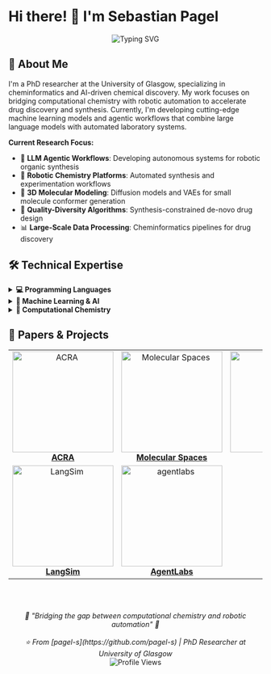 # Hi there! 👋 I'm Sebastian Pagel

<div align="center">
  <img src="https://readme-typing-svg.demolab.com?font=Fira+Code&pause=1000&color=2196F3&center=true&vCenter=true&width=650&lines=PhD+Researcher+%7C+Cheminformatics;AI+%26+Machine+Learning+in+Chemistry;Robotic+Synthesis+%26+Automation;LLM+Agentic+Workflows;Quality-Diversity+Algorithms" alt="Typing SVG" />
</div>

## 🧬 About Me

I'm a PhD researcher at the University of Glasgow, specializing in cheminformatics and AI-driven chemical discovery. My work focuses on bridging computational chemistry with robotic automation to accelerate drug discovery and synthesis. Currently, I'm developing cutting-edge machine learning models and agentic workflows that combine large language models with automated laboratory systems.

**Current Research Focus:**
- 🤖 **LLM Agentic Workflows**: Developing autonomous systems for robotic organic synthesis
- 🧪 **Robotic Chemistry Platforms**: Automated synthesis and experimentation workflows
- 🔬 **3D Molecular Modeling**: Diffusion models and VAEs for small molecule conformer generation
- 🎯 **Quality-Diversity Algorithms**: Synthesis-constrained de-novo drug design
- 📊 **Large-Scale Data Processing**: Cheminformatics pipelines for drug discovery

## 🛠️ Technical Expertise

<details> <summary><strong>💻 Programming Languages</strong></summary> <p> <img src="https://img.shields.io/badge/Python-3776AB?style=flat&logo=python&logoColor=white"/> <img src="https://img.shields.io/badge/C++-00599C?style=flat&logo=c%2B%2B&logoColor=white"/> <img src="https://img.shields.io/badge/Rust-000000?style=flat&logo=rust&logoColor=white"/> <img src="https://img.shields.io/badge/SQL-4479A1?style=flat&logo=postgresql&logoColor=white"/> </p> </details> <details> <summary><strong>🧠 Machine Learning & AI</strong></summary> <p> <img src="https://img.shields.io/badge/PyTorch-EE4C2C?style=flat&logo=pytorch&logoColor=white"/> <img src="https://img.shields.io/badge/JAX-00B4D8?style=flat&logoColor=white"/> <img src="https://img.shields.io/badge/scikit--learn-F7931E?style=flat&logo=scikit-learn&logoColor=white"/> <img src="https://img.shields.io/badge/Transformers-FFD21E?style=flat&logoColor=black"/> <img src="https://img.shields.io/badge/W%26B-FFBE00?style=flat&logo=weightsandbiases&logoColor=black"/> </p> </details> <details> <summary><strong>🧪 Computational Chemistry</strong></summary> <p> <img src="https://img.shields.io/badge/GROMACS-FF6B35?style=flat&logoColor=white"/> <img src="https://img.shields.io/badge/AMBER-8E44AD?style=flat&logoColor=white"/> <img src="https://img.shields.io/badge/AlphaFold-4CAF50?style=flat&logoColor=white"/> <img src="https://img.shields.io/badge/Maestro-9C27B0?style=flat&logoColor=white"/> <img src="https://img.shields.io/badge/XTB-607D8B?style=flat&logoColor=white"/> <img src="https://img.shields.io/badge/RDKit-1E88E5?style=flat&logoColor=white"/> </p> </details>

## 🔬 Papers & Projects

<div align="center">

<table>
  <tr>
    <td align="center">
      <a href="https://github.com/croningp/acra">
        <img src="https://github.com/croningp/acra/raw/main/thumbnail.png" width="200" alt="ACRA" /><br/>
        <b>ACRA</b>
      </a>
    </td>
    <td align="center">
      <a href="https://github.com/croningp/molecular_spaces">
        <img src="https://github.com/croningp/molecular_spaces/raw/main/thumbnail.png" width="200" alt="Molecular Spaces" /><br/>
        <b>Molecular Spaces</b>
      </a>
    </td>
    <td align="center">
      <a href="https://github.com/croningp/molnca">
        <img src="https://github.com/croningp/molnca/raw/main/thumbnail.png" width="200" alt="MolNCA" /><br/>
        <b>MolNCA</b>
      </a>
    </td>
  </tr>
  <tr>
    <td align="center">
      <a href="https://github.com/jan-janssen/LangSim">
        <img src="https://github.com/jan-janssen/LangSim/raw/main/thumbnail.png" width="200" alt="LangSim" /><br/>
        <b>LangSim</b>
      </a>
    </td>
    <td align="center">
      <a href="https://github.com/pagel-s/agentlabs">
        <img src="https://github.com/pagel-s/agentlabs/raw/main/thumbnail.png" width="200" alt="agentlabs" /><br/>
        <b>AgentLabs</b>
      </a>
    </td>
  </tr>
</table>

</div>

</br></br>
<div align="center">
  <i>🤖 "Bridging the gap between computational chemistry and robotic automation" 🧪</i>
  <br><br>
  <i>⭐ From [pagel-s](https://github.com/pagel-s) | PhD Researcher at University of Glasgow</i>
</div>

<div align="center">
  <img src="https://komarev.com/ghpvc/?username=pagel-s&color=blue&style=flat-square&label=Profile+Views" alt="Profile Views" />
</div>
